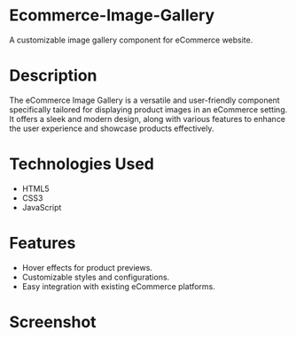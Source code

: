 # Ecommerce-Image-Gallery
A customizable image gallery component for eCommerce website.
# Description
The eCommerce Image Gallery is a versatile and user-friendly component specifically tailored for displaying product images in an eCommerce setting. It offers a sleek and modern design, along with various features to enhance the user experience and showcase products effectively.
# Technologies Used
- HTML5
- CSS3 
- JavaScript
# Features
- Hover effects for product previews.
- Customizable styles and configurations.
- Easy integration with existing eCommerce platforms.
# Screenshot
